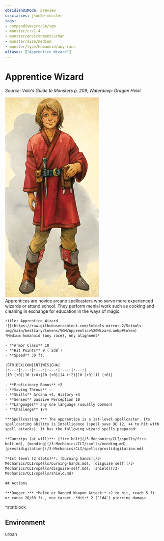```yaml
---
obsidianUIMode: preview
cssclasses: json5e-monster
tags:
- compendium/src/5e/vgm
- monster/cr/1-4
- monster/environment/urban
- monster/size/medium
- monster/type/humanoid/any-race
aliases: ["Apprentice Wizard"]
---
```

# Apprentice Wizard
*Source: Volo's Guide to Monsters p. 209, Waterdeep: Dragon Heist*  

![](https://raw.githubusercontent.com/5etools-mirror-2/5etools-img/main/bestiary/VGM/Apprentice%20Wizard.webp#right)  
Apprentices are novice arcane spellcasters who serve more experienced wizards or attend school. They perform menial work such as cooking and cleaning in exchange for education in the ways of magic.


```ad-statblock
title: Apprentice Wizard
![](https://raw.githubusercontent.com/5etools-mirror-2/5etools-img/main/bestiary/tokens/VGM/Apprentice%20Wizard.webp#token)
*Medium humanoid (any race), Any alignment*

- **Armor Class** 10 
- **Hit Points** 9 (`2d8`) 
- **Speed** 30 ft.

|STR|DEX|CON|INT|WIS|CHA|
|:---:|:---:|:---:|:---:|:---:|:---:|
|10 (+0)|10 (+0)|10 (+0)|14 (+2)|10 (+0)|11 (+0)|

- **Proficiency Bonus** +2
- **Saving Throws** ⏤
- **Skills** Arcana +4, History +4
- **Senses** passive Perception 10
- **Languages** any one language (usually Common)
- **Challenge** 1/4

***Spellcasting.*** The apprentice is a 1st-level spellcaster. Its spellcasting ability is Intelligence (spell save DC 12, +4 to hit with spell attacks). It has the following wizard spells prepared:

**Cantrips (at will)**: [fire bolt](/3-Mechanics/CLI/spells/fire-bolt.md), [mending](/3-Mechanics/CLI/spells/mending.md), [prestidigitation](/3-Mechanics/CLI/spells/prestidigitation.md)

**1st level (2 slots)**: [burning hands](/3-Mechanics/CLI/spells/burning-hands.md), [disguise self](/3-Mechanics/CLI/spells/disguise-self.md), [shield](/3-Mechanics/CLI/spells/shield.md)

## Actions

***Dagger.*** *Melee or Ranged Weapon Attack:* +2 to hit, reach 5 ft. or range 20/60 ft., one target. *Hit:* 2 (`1d4`) piercing damage.
```
^statblock

## Environment

urban